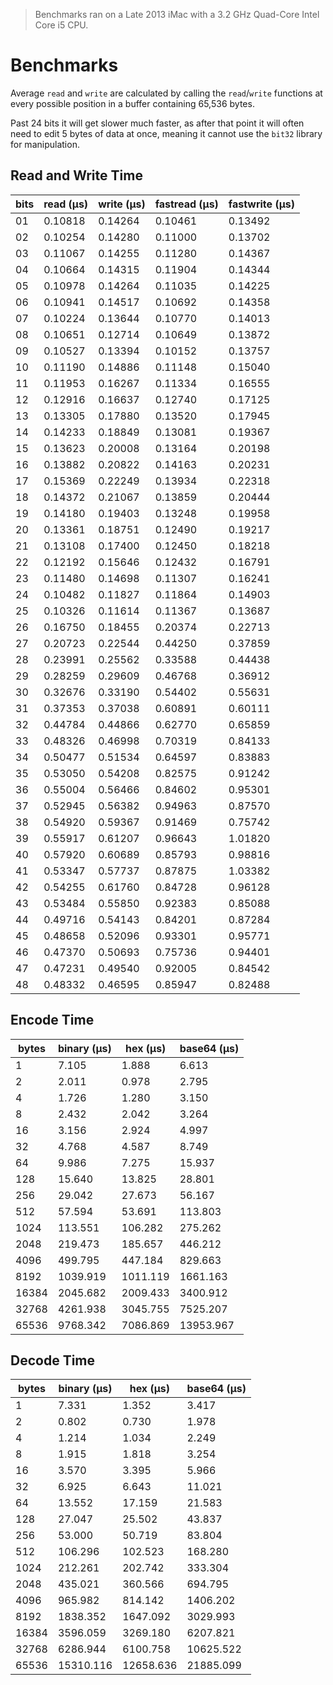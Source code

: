 > Benchmarks ran on a Late 2013 iMac with a 3.2 GHz Quad-Core Intel Core i5 CPU.

# Benchmarks
Average `read` and `write` are calculated by calling the `read`/`write` functions at every possible position in a buffer containing 65,536 bytes.

Past 24 bits it will get slower much faster, as after that point it will often need to edit 5 bytes of data at once, meaning it cannot use the `bit32` library for manipulation.

## Read and Write Time
|bits|read (μs)|write (μs)|fastread (μs)|fastwrite (μs)|
|----|---------|---------|---------|---------|
| 01 | 0.10818 | 0.14264 | 0.10461 | 0.13492 |
| 02 | 0.10254 | 0.14280 | 0.11000 | 0.13702 |
| 03 | 0.11067 | 0.14255 | 0.11280 | 0.14367 |
| 04 | 0.10664 | 0.14315 | 0.11904 | 0.14344 |
| 05 | 0.10978 | 0.14264 | 0.11035 | 0.14225 |
| 06 | 0.10941 | 0.14517 | 0.10692 | 0.14358 |
| 07 | 0.10224 | 0.13644 | 0.10770 | 0.14013 |
| 08 | 0.10651 | 0.12714 | 0.10649 | 0.13872 |
| 09 | 0.10527 | 0.13394 | 0.10152 | 0.13757 |
| 10 | 0.11190 | 0.14886 | 0.11148 | 0.15040 |
| 11 | 0.11953 | 0.16267 | 0.11334 | 0.16555 |
| 12 | 0.12916 | 0.16637 | 0.12740 | 0.17125 |
| 13 | 0.13305 | 0.17880 | 0.13520 | 0.17945 |
| 14 | 0.14233 | 0.18849 | 0.13081 | 0.19367 |
| 15 | 0.13623 | 0.20008 | 0.13164 | 0.20198 |
| 16 | 0.13882 | 0.20822 | 0.14163 | 0.20231 |
| 17 | 0.15369 | 0.22249 | 0.13934 | 0.22318 |
| 18 | 0.14372 | 0.21067 | 0.13859 | 0.20444 |
| 19 | 0.14180 | 0.19403 | 0.13248 | 0.19958 |
| 20 | 0.13361 | 0.18751 | 0.12490 | 0.19217 |
| 21 | 0.13108 | 0.17400 | 0.12450 | 0.18218 |
| 22 | 0.12192 | 0.15646 | 0.12432 | 0.16791 |
| 23 | 0.11480 | 0.14698 | 0.11307 | 0.16241 |
| 24 | 0.10482 | 0.11827 | 0.11864 | 0.14903 |
| 25 | 0.10326 | 0.11614 | 0.11367 | 0.13687 |
| 26 | 0.16750 | 0.18455 | 0.20374 | 0.22713 |
| 27 | 0.20723 | 0.22544 | 0.44250 | 0.37859 |
| 28 | 0.23991 | 0.25562 | 0.33588 | 0.44438 |
| 29 | 0.28259 | 0.29609 | 0.46768 | 0.36912 |
| 30 | 0.32676 | 0.33190 | 0.54402 | 0.55631 |
| 31 | 0.37353 | 0.37038 | 0.60891 | 0.60111 |
| 32 | 0.44784 | 0.44866 | 0.62770 | 0.65859 |
| 33 | 0.48326 | 0.46998 | 0.70319 | 0.84133 |
| 34 | 0.50477 | 0.51534 | 0.64597 | 0.83883 |
| 35 | 0.53050 | 0.54208 | 0.82575 | 0.91242 |
| 36 | 0.55004 | 0.56466 | 0.84602 | 0.95301 |
| 37 | 0.52945 | 0.56382 | 0.94963 | 0.87570 |
| 38 | 0.54920 | 0.59367 | 0.91469 | 0.75742 |
| 39 | 0.55917 | 0.61207 | 0.96643 | 1.01820 |
| 40 | 0.57920 | 0.60689 | 0.85793 | 0.98816 |
| 41 | 0.53347 | 0.57737 | 0.87875 | 1.03382 |
| 42 | 0.54255 | 0.61760 | 0.84728 | 0.96128 |
| 43 | 0.53484 | 0.55850 | 0.92383 | 0.85088 |
| 44 | 0.49716 | 0.54143 | 0.84201 | 0.87284 |
| 45 | 0.48658 | 0.52096 | 0.93301 | 0.95771 |
| 46 | 0.47370 | 0.50693 | 0.75736 | 0.94401 |
| 47 | 0.47231 | 0.49540 | 0.92005 | 0.84542 |
| 48 | 0.48332 | 0.46595 | 0.85947 | 0.82488 |

## Encode Time
|bytes|binary (μs)|hex (μs)|base64 (μs)|
|-----|-----------|--------|-----------|
| 1 | 7.105 | 1.888 | 6.613 |
| 2 | 2.011 | 0.978 | 2.795 |
| 4 | 1.726 | 1.280 | 3.150 |
| 8 | 2.432 | 2.042 | 3.264 |
| 16 | 3.156 | 2.924 | 4.997 |
| 32 | 4.768 | 4.587 | 8.749 |
| 64 | 9.986 | 7.275 | 15.937 |
| 128 | 15.640 | 13.825 | 28.801 |
| 256 | 29.042 | 27.673 | 56.167 |
| 512 | 57.594 | 53.691 | 113.803 |
| 1024 | 113.551 | 106.282 | 275.262 |
| 2048 | 219.473 | 185.657 | 446.212 |
| 4096 | 499.795 | 447.184 | 829.663 |
| 8192 | 1039.919 | 1011.119 | 1661.163 |
| 16384 | 2045.682 | 2009.433 | 3400.912 |
| 32768 | 4261.938 | 3045.755 | 7525.207 |
| 65536 | 9768.342 | 7086.869 | 13953.967 |

## Decode Time
|bytes|binary (μs)|hex (μs)|base64 (μs)|
|-----|-----------|--------|-----------|
| 1 | 7.331 | 1.352 | 3.417 |
| 2 | 0.802 | 0.730 | 1.978 |
| 4 | 1.214 | 1.034 | 2.249 |
| 8 | 1.915 | 1.818 | 3.254 |
| 16 | 3.570 | 3.395 | 5.966 |
| 32 | 6.925 | 6.643 | 11.021 |
| 64 | 13.552 | 17.159 | 21.583 |
| 128 | 27.047 | 25.502 | 43.837 |
| 256 | 53.000 | 50.719 | 83.804 |
| 512 | 106.296 | 102.523 | 168.280 |
| 1024 | 212.261 | 202.742 | 333.304 |
| 2048 | 435.021 | 360.566 | 694.795 |
| 4096 | 965.982 | 814.142 | 1406.202 |
| 8192 | 1838.352 | 1647.092 | 3029.993 |
| 16384 | 3596.059 | 3269.180 | 6207.821 |
| 32768 | 6286.944 | 6100.758 | 10625.522 |
| 65536 | 15310.116 | 12658.636 | 21885.099 |